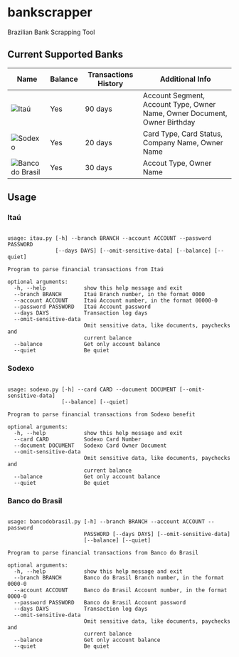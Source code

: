 # bankscrapper
Brazilian Bank Scrapping Tool

## Current Supported Banks


| Name   | Balance | Transactions History | Additional Info                                                           |
| ---    | ---     | ---          | ---                                                                       |
| ![Itaú](https://raw.githubusercontent.com/kamushadenes/bankscrapper/master/logo/icon-itau.png) | Yes     | 90 days      | Account Segment, Account Type, Owner Name, Owner Document, Owner Birthday |
| ![Sodexo](https://raw.githubusercontent.com/kamushadenes/bankscrapper/master/logo/icon-sodexo.png) | Yes     | 20 days      | Card Type, Card Status, Company Name, Owner Name                          |
| ![Banco do Brasil](https://raw.githubusercontent.com/kamushadenes/bankscrapper/master/logo/icon-bancodobrasil.png) | Yes     | 30 days      | Accout Type, Owner Name  |


## Usage

### Itaú
<pre><code>
usage: itau.py [-h] --branch BRANCH --account ACCOUNT --password PASSWORD
               [--days DAYS] [--omit-sensitive-data] [--balance] [--quiet]

Program to parse financial transactions from Itaú

optional arguments:
  -h, --help            show this help message and exit
  --branch BRANCH       Itaú Branch number, in the format 0000
  --account ACCOUNT     Itaú Account number, in the format 00000-0
  --password PASSWORD   Itaú Account password
  --days DAYS           Transaction log days
  --omit-sensitive-data
                        Omit sensitive data, like documents, paychecks and
                        current balance
  --balance             Get only account balance
  --quiet               Be quiet
</code></pre>

### Sodexo
<pre><code>
usage: sodexo.py [-h] --card CARD --document DOCUMENT [--omit-sensitive-data]
                 [--balance] [--quiet]

Program to parse financial transactions from Sodexo benefit

optional arguments:
  -h, --help            show this help message and exit
  --card CARD           Sodexo Card Number
  --document DOCUMENT   Sodexo Card Owner Document
  --omit-sensitive-data
                        Omit sensitive data, like documents, paychecks and
                        current balance
  --balance             Get only account balance
  --quiet               Be quiet
</code></pre>

### Banco do Brasil
<pre><code>
usage: bancodobrasil.py [-h] --branch BRANCH --account ACCOUNT --password
                        PASSWORD [--days DAYS] [--omit-sensitive-data]
                        [--balance] [--quiet]

Program to parse financial transactions from Banco do Brasil

optional arguments:
  -h, --help            show this help message and exit
  --branch BRANCH       Banco do Brasil Branch number, in the format 0000-0
  --account ACCOUNT     Banco do Brasil Account number, in the format 0000-0
  --password PASSWORD   Banco do Brasil Account password
  --days DAYS           Transaction log days
  --omit-sensitive-data
                        Omit sensitive data, like documents, paychecks and
                        current balance
  --balance             Get only account balance
  --quiet               Be quiet
</code></pre>
